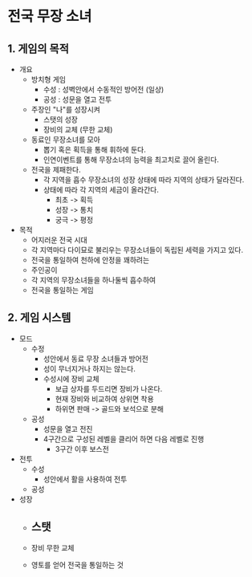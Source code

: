 # 전국 무장 소녀
## 1. 게임의 목적
- 개요
  - 방치형 게임
    - 수성 : 성벽안에서 수동적인 방어전 (일상)
    - 공성 : 성문을 열고 전투
  - 주장인 "나"를 성장시켜
    - 스탯의 성장
    - 장비의 교체 (무한 교체)
  - 동료인 무장소녀를 모아
    - 뽑기 혹은 획득을 통해 휘하에 둔다.
    - 인연이벤트를 통해 무장소녀의 능력을 최고치로 끌어 올린다. 
  - 전국을 제패한다.
    - 각 지역을 흡수 무장소녀의 성장 상태에 따라 지역의 상태가 달라진다.
    - 상태에 따라 각 지역의 세금이 올라간다.
      - 최초 -> 획득
      - 성장 -> 통치
      - 궁극 -> 평정   
- 목적
  - 어지러운 전국 시대
  - 각 지역마다 다이묘로 불리우는 무장소녀들이 독립된 세력을 가지고 있다.
  - 전국을 통일하여 천하에 안정을 꽤하려는
  - 주인공이
  - 각 지역의 무장소녀들을 하나둘씩 흡수하여
  - 전국을 통일하는 게임

## 2. 게임 시스템
- 모드
  - 수정
    - 성안에서 동료 무장 소녀들과 방어전
    - 성이 무너지거나 하지는 않는다.
    - 수성시에 장비 교체
      - 보급 상자를 두드리면 장비가 나온다.
      - 현재 장비와 비교하여 상위면 착용
      - 하위면 판매 -> 골드와 보석으로 분해   
  - 공성
    - 성문을 열고 전진
    - 4구간으로 구성된 레벨을 클리어 하면 다음 레벨로 진행
      - 3구간 이후 보스전  
- 전투
  - 수성
    - 성안에서 활을 사용하여 전투  
  - 공성 
- 성장
  - 스탯
    -  
  - 장비 무한 교체















  - 영토를 얻어 전국을 통일하는 것
